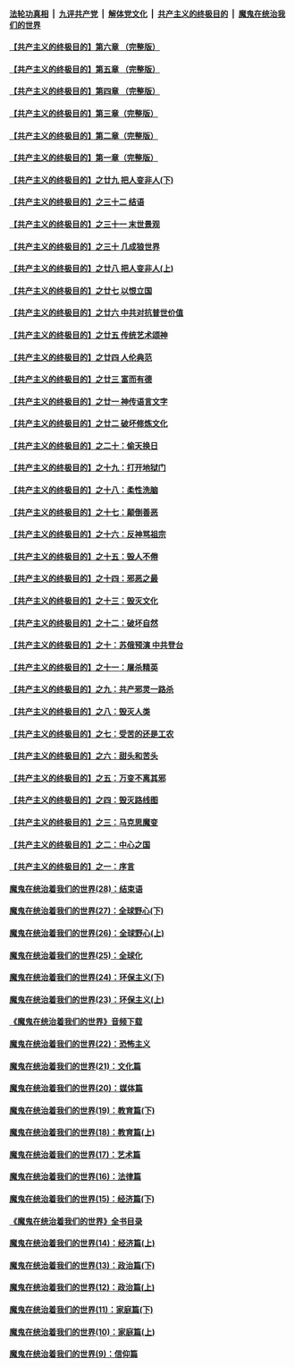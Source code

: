 ####  [法轮功真相](../../../../basic/blob/master/README.md?t=05221301) &nbsp;|&nbsp; [九评共产党](../../../../9ping.md/blob/master/README.md?t=05221301) &nbsp;|&nbsp; [解体党文化](../../../../jtdwh.md/blob/master/README.md?t=05221301)  &nbsp;|&nbsp; [共产主义的终极目的](../../../../gczydzjmd.md/blob/master/README.md?t=05221301) &nbsp;|&nbsp; [魔鬼在统治我们的世界](../../../../mgztzwmdsj.md/blob/master/README.md?t=05221301) 

#### [【共产主义的终极目的】第六章 （完整版）](../pages/nsc422/n11428913.md?t=05221301) 

#### [【共产主义的终极目的】第五章 （完整版）](../pages/nsc422/n11428912.md?t=05221301) 

#### [【共产主义的终极目的】第四章 （完整版）](../pages/nsc422/n11428907.md?t=05221301) 

#### [【共产主义的终极目的】第三章（完整版）](../pages/nsc422/n11428848.md?t=05221301) 

#### [【共产主义的终极目的】第二章（完整版）](../pages/nsc422/n11428831.md?t=05221301) 

#### [【共产主义的终极目的】第一章（完整版）](../pages/nsc422/n11417651.md?t=05221301) 

#### [【共产主义的终极目的】之廿九 把人变非人(下)](../pages/nsc422/n11344140.md?t=05221301) 

#### [【共产主义的终极目的】之三十二 结语](../pages/nsc422/n11360535.md?t=05221301) 

#### [【共产主义的终极目的】之三十一 末世景观](../pages/nsc422/n11351129.md?t=05221301) 

#### [【共产主义的终极目的】之三十 几成狼世界](../pages/nsc422/n11348280.md?t=05221301) 

#### [【共产主义的终极目的】之廿八 把人变非人(上)](../pages/nsc422/n11340492.md?t=05221301) 

#### [【共产主义的终极目的】之廿七 以恨立国](../pages/nsc422/n11336944.md?t=05221301) 

#### [【共产主义的终极目的】之廿六 中共对抗普世价值](../pages/nsc422/n11324785.md?t=05221301) 

#### [【共产主义的终极目的】之廿五 传统艺术颂神](../pages/nsc422/n11296396.md?t=05221301) 

#### [【共产主义的终极目的】之廿四 人伦典范](../pages/nsc422/n11296397.md?t=05221301) 

#### [【共产主义的终极目的】之廿三 富而有德](../pages/nsc422/n11283598.md?t=05221301) 

#### [【共产主义的终极目的】之廿一 神传语言文字](../pages/nsc422/n11263265.md?t=05221301) 

#### [【共产主义的终极目的】之廿二 破坏修炼文化](../pages/nsc422/n11245728.md?t=05221301) 

#### [【共产主义的终极目的】之二十：偷天换日](../pages/nsc422/n11238846.md?t=05221301) 

#### [【共产主义的终极目的】之十九：打开地狱门](../pages/nsc422/n11206376.md?t=05221301) 

#### [【共产主义的终极目的】之十八：柔性洗脑](../pages/nsc422/n11199994.md?t=05221301) 

#### [【共产主义的终极目的】之十七：颠倒善恶](../pages/nsc422/n11179782.md?t=05221301) 

#### [【共产主义的终极目的】之十六：反神骂祖宗](../pages/nsc422/n11166798.md?t=05221301) 

#### [【共产主义的终极目的】之十五：毁人不倦](../pages/nsc422/n11166792.md?t=05221301) 

#### [【共产主义的终极目的】之十四：邪恶之最](../pages/nsc422/n11150249.md?t=05221301) 

#### [【共产主义的终极目的】之十三：毁灭文化](../pages/nsc422/n11135227.md?t=05221301) 

#### [【共产主义的终极目的】之十二：破坏自然](../pages/nsc422/n11135214.md?t=05221301) 

#### [【共产主义的终极目的】之十：苏俄预演 中共登台](../pages/nsc422/n11118424.md?t=05221301) 

#### [【共产主义的终极目的】之十一：屠杀精英](../pages/nsc422/n11118442.md?t=05221301) 

#### [【共产主义的终极目的】之九：共产邪灵一路杀](../pages/nsc422/n11114139.md?t=05221301) 

#### [【共产主义的终极目的】之八：毁灭人类](../pages/nsc422/n11108503.md?t=05221301) 

#### [【共产主义的终极目的】之七：受苦的还是工农](../pages/nsc422/n11101809.md?t=05221301) 

#### [【共产主义的终极目的】之六：甜头和苦头](../pages/nsc422/n11096971.md?t=05221301) 

#### [【共产主义的终极目的】之五：万变不离其邪](../pages/nsc422/n11091285.md?t=05221301) 

#### [【共产主义的终极目的】之四：毁灭路线图](../pages/nsc422/n11086284.md?t=05221301) 

#### [【共产主义的终极目的】之三：马克思魔变](../pages/nsc422/n11061941.md?t=05221301) 

#### [【共产主义的终极目的】之二：中心之国](../pages/nsc422/n11047728.md?t=05221301) 

#### [【共产主义的终极目的】之一：序言](../pages/nsc422/n11086077.md?t=05221301) 

#### [魔鬼在统治着我们的世界(28)：结束语](../pages/nsc422/n10936246.md?t=05221301) 

#### [魔鬼在统治着我们的世界(27)：全球野心(下)](../pages/nsc422/n10928319.md?t=05221301) 

#### [魔鬼在统治着我们的世界(26)：全球野心(上)](../pages/nsc422/n10900318.md?t=05221301) 

#### [魔鬼在统治着我们的世界(25)：全球化](../pages/nsc422/n10788205.md?t=05221301) 

#### [魔鬼在统治着我们的世界(24)：环保主义(下)](../pages/nsc422/n10695307.md?t=05221301) 

#### [魔鬼在统治着我们的世界(23)：环保主义(上)](../pages/nsc422/n10688613.md?t=05221301) 

#### [《魔鬼在统治着我们的世界》音频下载](../pages/nsc422/n10635553.md?t=05221301) 

#### [魔鬼在统治着我们的世界(22)：恐怖主义](../pages/nsc422/n10614727.md?t=05221301) 

#### [魔鬼在统治着我们的世界(21)：文化篇](../pages/nsc422/n10597706.md?t=05221301) 

#### [魔鬼在统治着我们的世界(20)：媒体篇](../pages/nsc422/n10586579.md?t=05221301) 

#### [魔鬼在统治着我们的世界(19)：教育篇(下)](../pages/nsc422/n10564808.md?t=05221301) 

#### [魔鬼在统治着我们的世界(18)：教育篇(上)](../pages/nsc422/n10526970.md?t=05221301) 

#### [魔鬼在统治着我们的世界(17)：艺术篇](../pages/nsc422/n10499093.md?t=05221301) 

#### [魔鬼在统治着我们的世界(16)：法律篇](../pages/nsc422/n10485969.md?t=05221301) 

#### [魔鬼在统治着我们的世界(15)：经济篇(下)](../pages/nsc422/n10469975.md?t=05221301) 

#### [《魔鬼在统治着我们的世界》全书目录](../pages/nsc422/n10464261.md?t=05221301) 

#### [魔鬼在统治着我们的世界(14)：经济篇(上)](../pages/nsc422/n10457370.md?t=05221301) 

#### [魔鬼在统治着我们的世界(13)：政治篇(下)](../pages/nsc422/n10448270.md?t=05221301) 

#### [魔鬼在统治着我们的世界(12)：政治篇(上)](../pages/nsc422/n10444576.md?t=05221301) 

#### [魔鬼在统治着我们的世界(11)：家庭篇(下)](../pages/nsc422/n10440961.md?t=05221301) 

#### [魔鬼在统治着我们的世界(10)：家庭篇(上)](../pages/nsc422/n10435448.md?t=05221301) 

#### [魔鬼在统治着我们的世界(9)：信仰篇](../pages/nsc422/n10432159.md?t=05221301) 

